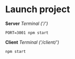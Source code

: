 # Launch project

**Server** *Terminal ('/')*

```
PORT=3001 npm start
```

**Client** *Terminal ('/client/')*

```
npm start
```
